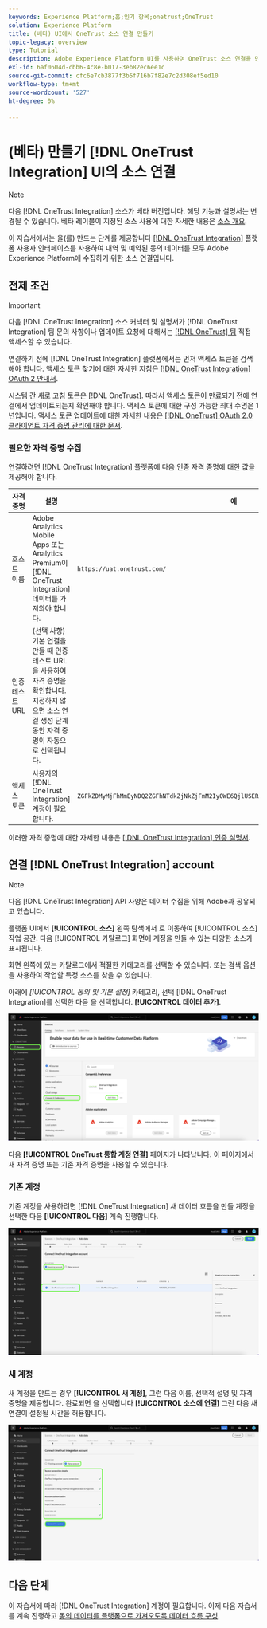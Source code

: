 ```yaml
---
keywords: Experience Platform;홈;인기 항목;onetrust;OneTrust
solution: Experience Platform
title: (베타) UI에서 OneTrust 소스 연결 만들기
topic-legacy: overview
type: Tutorial
description: Adobe Experience Platform UI를 사용하여 OneTrust 소스 연결을 만드는 방법을 알아봅니다.
exl-id: 6af0604d-cbb6-4c8e-b017-3eb82ec6ee1c
source-git-commit: cfc6e7cb3877f3b5f716b7f82e7c2d308ef5ed10
workflow-type: tm+mt
source-wordcount: '527'
ht-degree: 0%

---
```


# (베타) 만들기 [!DNL OneTrust Integration] UI의 소스 연결

>[!NOTE]
>
>다음 [!DNL OneTrust Integration] 소스가 베타 버전입니다. 해당 기능과 설명서는 변경될 수 있습니다. 베타 레이블이 지정된 소스 사용에 대한 자세한 내용은 [소스 개요](../../../../home.md#terms-and-conditions).

이 자습서에서는 을(를) 만드는 단계를 제공합니다 [[!DNL OneTrust Integration]](https://my.onetrust.com/s/contactsupport?language=en_US) 플랫폼 사용자 인터페이스를 사용하여 내역 및 예약된 동의 데이터를 모두 Adobe Experience Platform에 수집하기 위한 소스 연결입니다.

## 전제 조건

>[!IMPORTANT]
>
>다음 [!DNL OneTrust Integration] 소스 커넥터 및 설명서가 [!DNL OneTrust Integration] 팀 문의 사항이나 업데이트 요청에 대해서는 [[!DNL OneTrust] 팀](https://my.onetrust.com/s/contactsupport?language=en_US) 직접 액세스할 수 있습니다.

연결하기 전에 [!DNL OneTrust Integration] 플랫폼에서는 먼저 액세스 토큰을 검색해야 합니다. 액세스 토큰 찾기에 대한 자세한 지침은 [[!DNL OneTrust Integration] OAuth 2 안내서](https://developer.onetrust.com/docs/api-docs-v3/b3A6MjI4OTUyOTc-generate-access-token).

시스템 간 새로 고침 토큰은 [!DNL OneTrust]. 따라서 액세스 토큰이 만료되기 전에 연결에서 업데이트되는지 확인해야 합니다. 액세스 토큰에 대한 구성 가능한 최대 수명은 1년입니다. 액세스 토큰 업데이트에 대한 자세한 내용은 [[!DNL OneTrust] OAuth 2.0 클라이언트 자격 증명 관리에 대한 문서](https://developer.onetrust.com/docs/documentation/ZG9jOjIyODk1MTUw-managing-o-auth-2-0-client-credentials).

### 필요한 자격 증명 수집

연결하려면 [!DNL OneTrust Integration] 플랫폼에 다음 인증 자격 증명에 대한 값을 제공해야 합니다.

| 자격 증명 | 설명 | 예 |
| --- | --- | --- |
| 호스트 이름 | Adobe Analytics Mobile Apps 또는 Analytics Premium이 [!DNL OneTrust Integration] 데이터를 가져와야 합니다. | `https://uat.onetrust.com/` |
| 인증 테스트 URL | (선택 사항) 기본 연결을 만들 때 인증 테스트 URL을 사용하여 자격 증명을 확인합니다. 지정하지 않으면 소스 연결 생성 단계 동안 자격 증명이 자동으로 선택됩니다. |  |
| 액세스 토큰 | 사용자의 [!DNL OneTrust Integration] 계정이 필요합니다. | `ZGFkZDMyMjFhMmEyNDQ2ZGFhNTdkZjNkZjFmM2IyOWE6QjlUSERVUTNjOFVsRmpEZTJ6Vk9oRnF3Sk8xNlNtcm4=` |

이러한 자격 증명에 대한 자세한 내용은 [[!DNL OneTrust Integration] 인증 설명서](https://developer.onetrust.com/docs/api-docs-v3/b3A6MjI4OTUyOTc-generate-access-token).

## 연결 [!DNL OneTrust Integration] account

>[!NOTE]
>
>다음 [!DNL OneTrust Integration] API 사양은 데이터 수집을 위해 Adobe과 공유되고 있습니다.

플랫폼 UI에서 **[!UICONTROL 소스]** 왼쪽 탐색에서 로 이동하여 [!UICONTROL 소스] 작업 공간. 다음 [!UICONTROL 카탈로그] 화면에 계정을 만들 수 있는 다양한 소스가 표시됩니다.

화면 왼쪽에 있는 카탈로그에서 적절한 카테고리를 선택할 수 있습니다. 또는 검색 옵션을 사용하여 작업할 특정 소스를 찾을 수 있습니다.

아래에 *[!UICONTROL 동의 및 기본 설정]* 카테고리, 선택 [!DNL OneTrust Integration]를 선택한 다음 을 선택합니다. **[!UICONTROL 데이터 추가]**.

![카탈로그](../../../../images/tutorials/create/onetrust/catalog.png)

다음 **[!UICONTROL OneTrust 통합 계정 연결]** 페이지가 나타납니다. 이 페이지에서 새 자격 증명 또는 기존 자격 증명을 사용할 수 있습니다.

### 기존 계정

기존 계정을 사용하려면 [!DNL OneTrust Integration] 새 데이터 흐름을 만들 계정을 선택한 다음 **[!UICONTROL 다음]** 계속 진행합니다.

![기존](../../../../images/tutorials/create/onetrust/existing.png)

### 새 계정

새 계정을 만드는 경우 **[!UICONTROL 새 계정]**, 그런 다음 이름, 선택적 설명 및 자격 증명을 제공합니다. 완료되면 을 선택합니다 **[!UICONTROL 소스에 연결]** 그런 다음 새 연결이 설정될 시간을 허용합니다.

![새](../../../../images/tutorials/create/onetrust/new.png)

## 다음 단계

이 자습서에 따라 [!DNL OneTrust Integration] 계정이 필요합니다. 이제 다음 자습서를 계속 진행하고 [동의 데이터를 플랫폼으로 가져오도록 데이터 흐름 구성](../../dataflow/consent-and-preferences.md).
